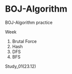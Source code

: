 # BOJ-Algorithm
BOJ-Algorithm practice

Week
1. Brutal Force
2. Hash
3. DFS
4. BFS

Study_01(23.12)
